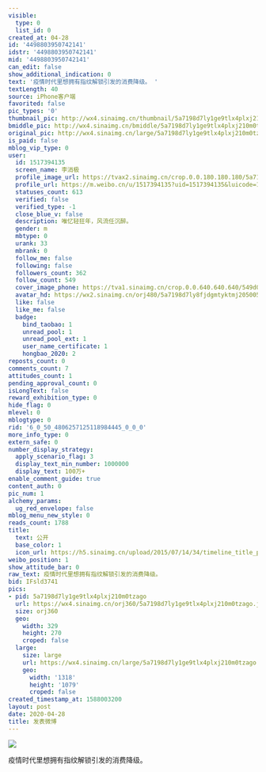 ```yaml
---
visible:
  type: 0
  list_id: 0
created_at: 04-28
id: '4498803950742141'
idstr: '4498803950742141'
mid: '4498803950742141'
can_edit: false
show_additional_indication: 0
text: '疫情时代里想拥有指纹解锁引发的消费降级。 '
textLength: 40
source: iPhone客户端
favorited: false
pic_types: '0'
thumbnail_pic: http://wx4.sinaimg.cn/thumbnail/5a7198d7ly1ge9tlx4plxj210m0tzago.jpg
bmiddle_pic: http://wx4.sinaimg.cn/bmiddle/5a7198d7ly1ge9tlx4plxj210m0tzago.jpg
original_pic: http://wx4.sinaimg.cn/large/5a7198d7ly1ge9tlx4plxj210m0tzago.jpg
is_paid: false
mblog_vip_type: 0
user:
  id: 1517394135
  screen_name: 李消极
  profile_image_url: https://tvax2.sinaimg.cn/crop.0.0.180.180.180/5a7198d7ly8fjdgmtyktmj20500500so.jpg?KID=imgbed,tva&Expires=1606399176&ssig=gW%2B4%2BlNZw%2B
  profile_url: https://m.weibo.cn/u/1517394135?uid=1517394135&luicode=10000011&lfid=2304131517394135_-_WEIBO_SECOND_PROFILE_WEIBO
  statuses_count: 613
  verified: false
  verified_type: -1
  close_blue_v: false
  description: 唯忆轻狂年，风流任沉醉。
  gender: m
  mbtype: 0
  urank: 33
  mbrank: 0
  follow_me: false
  following: false
  followers_count: 362
  follow_count: 549
  cover_image_phone: https://tva1.sinaimg.cn/crop.0.0.640.640.640/549d0121tw1egm1kjly3jj20hs0hsq4f.jpg
  avatar_hd: https://wx2.sinaimg.cn/orj480/5a7198d7ly8fjdgmtyktmj20500500so.jpg
  like: false
  like_me: false
  badge:
    bind_taobao: 1
    unread_pool: 1
    unread_pool_ext: 1
    user_name_certificate: 1
    hongbao_2020: 2
reposts_count: 0
comments_count: 7
attitudes_count: 1
pending_approval_count: 0
isLongText: false
reward_exhibition_type: 0
hide_flag: 0
mlevel: 0
mblogtype: 0
rid: '6_0_50_4806257125118984445_0_0_0'
more_info_type: 0
extern_safe: 0
number_display_strategy:
  apply_scenario_flag: 3
  display_text_min_number: 1000000
  display_text: 100万+
enable_comment_guide: true
content_auth: 0
pic_num: 1
alchemy_params:
  ug_red_envelope: false
mblog_menu_new_style: 0
reads_count: 1788
title:
  text: 公开
  base_color: 1
  icon_url: https://h5.sinaimg.cn/upload/2015/07/14/34/timeline_title_public_default.png
weibo_position: 1
show_attitude_bar: 0
raw_text: 疫情时代里想拥有指纹解锁引发的消费降级。 ​​​
bid: IFsld3741
pics:
- pid: 5a7198d7ly1ge9tlx4plxj210m0tzago
  url: https://wx4.sinaimg.cn/orj360/5a7198d7ly1ge9tlx4plxj210m0tzago.jpg
  size: orj360
  geo:
    width: 329
    height: 270
    croped: false
  large:
    size: large
    url: https://wx4.sinaimg.cn/large/5a7198d7ly1ge9tlx4plxj210m0tzago.jpg
    geo:
      width: '1318'
      height: '1079'
      croped: false
created_timestamp_at: 1588003200
layout: post
date: 2020-04-28
title: 发表微博
---
```


![](https://image.baidu.com/search/down?url=http://wx4.sinaimg.cn/large/5a7198d7ly1ge9tlx4plxj210m0tzago.jpg)

疫情时代里想拥有指纹解锁引发的消费降级。 


